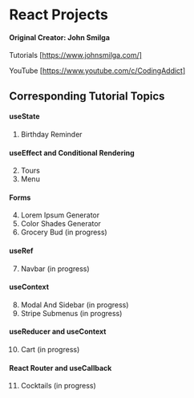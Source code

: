 # React Projects

#### Original Creator: John Smilga

Tutorials [https://www.johnsmilga.com/]

YouTube [https://www.youtube.com/c/CodingAddict]

## Corresponding Tutorial Topics

#### useState

1. Birthday Reminder

#### useEffect and Conditional Rendering

2. Tours
3. Menu

#### Forms

4. Lorem Ipsum Generator
5. Color Shades Generator
6. Grocery Bud (in progress)

#### useRef

7. Navbar (in progress)

#### useContext

8. Modal And Sidebar (in progress)
9. Stripe Submenus (in progress)

#### useReducer and useContext

10. Cart (in progress)

#### React Router and useCallback

11. Cocktails (in progress)
